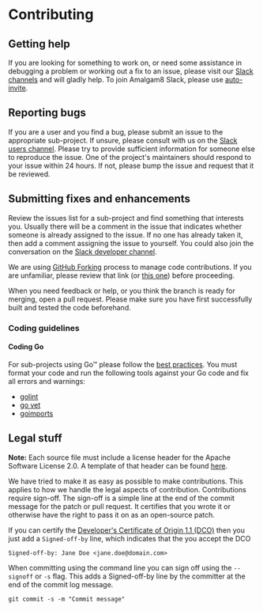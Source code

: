 # Contributing

## Getting help
If you are looking for something to work on, or need some assistance in debugging a problem or working out a fix to an issue, please visit our [Slack channels](https://amalgam8.slack.com/) and will gladly help.
To join Amalgam8 Slack, please use [auto-invite](https://amalgam8-slack-invite.mybluemix.net/). 

## Reporting bugs
If you are a user and you find a bug, please submit an issue to the appropriate sub-project. 
If unsure, please consult with us on the [Slack users channel](https://amalgam8.slack.com/messages/users/). 
Please try to provide sufficient information for someone else to reproduce the issue. 
One of the project's maintainers should respond to your issue within 24 hours. 
If not, please bump the issue and request that it be reviewed.

## Submitting fixes and enhancements
Review the issues list for a sub-project and find something that interests you. 
Usually there will be a comment in the issue that indicates whether someone is already assigned to the issue. 
If no one has already taken it, then add a comment assigning the issue to yourself. 
You could also join the conversation on the [Slack developer channel](https://amalgam8.slack.com/messages/devel/).

We are using [GitHub Forking](https://guides.github.com/activities/forking/) process to manage code contributions. 
If you are unfamiliar, please review that link (or [this one](https://www.atlassian.com/git/tutorials/comparing-workflows/forking-workflow)) before proceeding.

When you need feedback or help, or you think the branch is ready for merging, open a pull request.
Please make sure you have first successfully built and tested the code beforehand.
  
### Coding guidelines

#### Coding Go
For sub-projects using Go&trade; please follow the [best practices](http://golang.org/doc/effective_go.html).
You must format your code and run the following tools against your Go code and fix all errors and warnings:
- [golint](https://github.com/golang/lint)
- [go vet](https://golang.org/cmd/vet/)
- [goimports](https://godoc.org/golang.org/x/tools/cmd/goimports)

  
## Legal stuff

**Note:** Each source file must include a license header for the Apache Software License 2.0. 
A template of that header can be found [here](http://www.apache.org/licenses/LICENSE-2.0#apply).

We have tried to make it as easy as possible to make contributions. 
This applies to how we handle the legal aspects of contribution. 
Contributions require sign-off. 
The sign-off is a simple line at the end of the commit message for the patch or pull request.
It certifies that you wrote it or otherwise have the right to pass it on as an open-source patch. 

If you can certify the [Developer's Certificate of Origin 1.1 (DCO)](http://elinux.org/Developer_Certificate_Of_Origin) then you just add a `Signed-off-by` line, which indicates that the you accept the DCO

    Signed-off-by: Jane Doe <jane.doe@domain.com>

When committing using the command line you can sign off using the `--signoff` or `-s` flag. 
This adds a Signed-off-by line by the committer at the end of the commit log message.

    git commit -s -m "Commit message"
